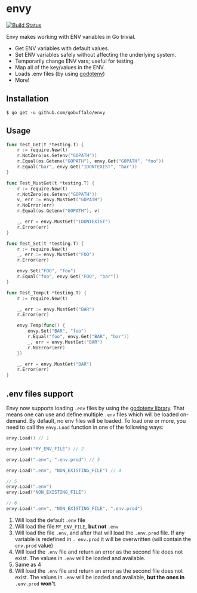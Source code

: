 # envy
[![Build Status](https://travis-ci.org/gobuffalo/envy.svg?branch=master)](https://travis-ci.org/gobuffalo/envy)

Envy makes working with ENV variables in Go trivial.

* Get ENV variables with default values.
* Set ENV variables safely without affecting the underlying system.
* Temporarily change ENV vars; useful for testing.
* Map all of the key/values in the ENV.
* Loads .env files (by using [godotenv](https://github.com/joho/godotenv/))
* More!

## Installation

```text
$ go get -u github.com/gobuffalo/envy
```

## Usage

```go
func Test_Get(t *testing.T) {
	r := require.New(t)
	r.NotZero(os.Getenv("GOPATH"))
	r.Equal(os.Getenv("GOPATH"), envy.Get("GOPATH", "foo"))
	r.Equal("bar", envy.Get("IDONTEXIST", "bar"))
}

func Test_MustGet(t *testing.T) {
	r := require.New(t)
	r.NotZero(os.Getenv("GOPATH"))
	v, err := envy.MustGet("GOPATH")
	r.NoError(err)
	r.Equal(os.Getenv("GOPATH"), v)

	_, err = envy.MustGet("IDONTEXIST")
	r.Error(err)
}

func Test_Set(t *testing.T) {
	r := require.New(t)
	_, err := envy.MustGet("FOO")
	r.Error(err)

	envy.Set("FOO", "foo")
	r.Equal("foo", envy.Get("FOO", "bar"))
}

func Test_Temp(t *testing.T) {
	r := require.New(t)

	_, err := envy.MustGet("BAR")
	r.Error(err)

	envy.Temp(func() {
		envy.Set("BAR", "foo")
		r.Equal("foo", envy.Get("BAR", "bar"))
		_, err = envy.MustGet("BAR")
		r.NoError(err)
	})

	_, err = envy.MustGet("BAR")
	r.Error(err)
}
```
## .env files support

Envy now supports loading `.env` files by using the [godotenv library](https://github.com/joho/godotenv/).
That means one can use and define multiple `.env` files which will be loaded on-demand. By default, no env files will be loaded. To load one or more, you need to call the `envy.Load` function in one of the following ways:

```go
envy.Load() // 1

envy.Load("MY_ENV_FILE") // 2

envy.Load(".env", ".env.prod") // 3

envy.Load(".env", "NON_EXISTING_FILE") // 4

// 5
envy.Load(".env")
envy.Load("NON_EXISTING_FILE")

// 6
envy.Load(".env", "NON_EXISTING_FILE", ".env.prod")
```

1. Will load the default `.env` file
2. Will load the file `MY_ENV_FILE`, **but not** `.env`
3. Will load the file `.env`, and after that will load the `.env.prod` file. If any variable is redefined in `. env.prod` it will be overwritten (will contain the `env.prod` value)
4. Will load the `.env` file and return an error as the second file does not exist. The values in `.env` will be loaded and available.
5. Same as 4
6. Will load the `.env` file and return an error as the second file does not exist. The values in `.env` will be loaded and available, **but the ones in** `.env.prod` **won't**.

